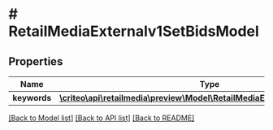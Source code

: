 # # RetailMediaExternalv1SetBidsModel

## Properties

Name | Type | Description | Notes
------------ | ------------- | ------------- | -------------
**keywords** | [**\criteo\api\retailmedia\preview\Model\RetailMediaExternalv1SetBidModel[]**](RetailMediaExternalv1SetBidModel.md) |  | [optional]

[[Back to Model list]](../../README.md#models) [[Back to API list]](../../README.md#endpoints) [[Back to README]](../../README.md)
